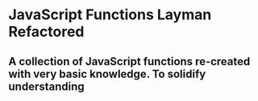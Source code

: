 # JavaScript Functions Layman Refactored
## A collection of JavaScript functions re-created with very basic knowledge. To solidify understanding
